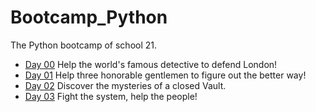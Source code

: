 # Bootcamp_Python
The Python bootcamp of school 21.

- [Day 00](day00/) Help the world's famous detective to defend London!
- [Day 01](day01/) Help three honorable gentlemen to figure out the better way!
- [Day 02](day02/) Discover the mysteries of a closed Vault.
- [Day 03](day03/) Fight the system, help the people!

